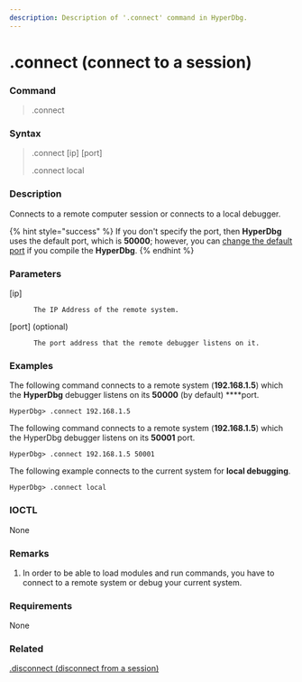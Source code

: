 ```yaml
---
description: Description of '.connect' command in HyperDbg.
---
```


# .connect \(connect to a session\)

### Command

> .connect

### Syntax

> .connect \[ip\] \[port\]
>
> .connect local

### Description

Connects to a remote computer session or connects to a local debugger.

{% hint style="success" %}
If you don't specify the port, then **HyperDbg** uses the default port, which is **50000**; however, you can [change the default port](https://docs.hyperdbg.com/tips-and-tricks/misc/customize-build) if you compile the **HyperDbg**.
{% endhint %}

### Parameters

\[ip\]

          The IP Address of the remote system.

\[port\] \(optional\)

          The port address that the remote debugger listens on it.

### Examples

The following command connects to a remote system \(**192.168.1.5**\) which the **HyperDbg** debugger listens on its **50000** \(by default\) ****port.

```text
HyperDbg> .connect 192.168.1.5
```

The following command connects to a remote system \(**192.168.1.5**\) which the HyperDbg debugger listens on its **50001** port.

```text
HyperDbg> .connect 192.168.1.5 50001
```

The following example connects to the current system for **local debugging**.

```text
HyperDbg> .connect local
```

### IOCTL

None

### **Remarks**

1. In order to be able to load modules and run commands, you have to connect to a remote system or debug your current system.

### Requirements

None

### Related

[.disconnect \(disconnect from a session\)](https://docs.hyperdbg.com/commands/meta-commands/.disconnect)

